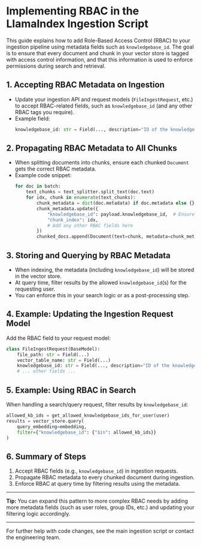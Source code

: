 # Implementing RBAC in the LlamaIndex Ingestion Script

This guide explains how to add Role-Based Access Control (RBAC) to your ingestion pipeline using metadata fields such as `knowledgebase_id`. The goal is to ensure that every document and chunk in your vector store is tagged with access control information, and that this information is used to enforce permissions during search and retrieval.

## 1. Accepting RBAC Metadata on Ingestion

- Update your ingestion API and request models (`FileIngestRequest`, etc.) to accept RBAC-related fields, such as `knowledgebase_id` (and any other RBAC tags you require).
- Example field:
  ```python
  knowledgebase_id: str = Field(..., description="ID of the knowledgebase for RBAC")
  ```

## 2. Propagating RBAC Metadata to All Chunks

- When splitting documents into chunks, ensure each chunked `Document` gets the correct RBAC metadata.
- Example code snippet:
  ```python
  for doc in batch:
      text_chunks = text_splitter.split_text(doc.text)
      for idx, chunk in enumerate(text_chunks):
          chunk_metadata = dict(doc.metadata) if doc.metadata else {}
          chunk_metadata.update({
              "knowledgebase_id": payload.knowledgebase_id,  # Ensure this comes from the ingestion request
              "chunk_index": idx,
              # Add any other RBAC fields here
          })
          chunked_docs.append(Document(text=chunk, metadata=chunk_metadata))
  ```

## 3. Storing and Querying by RBAC Metadata

- When indexing, the metadata (including `knowledgebase_id`) will be stored in the vector store.
- At query time, filter results by the allowed `knowledgebase_id`(s) for the requesting user.
- You can enforce this in your search logic or as a post-processing step.

## 4. Example: Updating the Ingestion Request Model

Add the RBAC field to your request model:
```python
class FileIngestRequest(BaseModel):
    file_path: str = Field(...)
    vector_table_name: str = Field(...)
    knowledgebase_id: str = Field(..., description="ID of the knowledgebase for RBAC")
    # ... other fields ...
```

## 5. Example: Using RBAC in Search

When handling a search/query request, filter results by `knowledgebase_id`:
```python
allowed_kb_ids = get_allowed_knowledgebase_ids_for_user(user)
results = vector_store.query(
    query_embedding=embedding,
    filter={"knowledgebase_id": {"$in": allowed_kb_ids}}
)
```

## 6. Summary of Steps

1. Accept RBAC fields (e.g., `knowledgebase_id`) in ingestion requests.
2. Propagate RBAC metadata to every chunked document during ingestion.
3. Enforce RBAC at query time by filtering results using the metadata.

---

**Tip:** You can expand this pattern to more complex RBAC needs by adding more metadata fields (such as user roles, group IDs, etc.) and updating your filtering logic accordingly.

---

For further help with code changes, see the main ingestion script or contact the engineering team.
